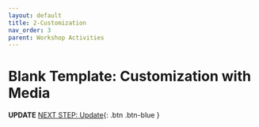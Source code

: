 ```yaml
---
layout: default
title: 2-Customization
nav_order: 3
parent: Workshop Activities
---
```

# Blank Template: Customization with Media


**UPDATE**
[NEXT STEP: Update](update.html){: .btn .btn-blue }

